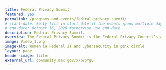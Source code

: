 ```yaml
---
title: Federal Privacy Summit
featured: yes
permalink: /programs-and-events/federal-privacy-summit/
# start-date: #only fill in start date if the events spans multiple days
# end-date: October 16, 2020 #otherwise use end-date
description: Federal Privacy Summit.
overview: The Federal Privacy Summit is the Federal Privacy Council’s annual hallmark event, drawing privacy professionals from across the Executive Branch in the fall. In addition to featuring exciting speakers and topics, this event includes the presentation of FPC Awards, which recognize extraordinary achievements by Federal privacy professionals. It is free of charge and open to Federal employees and contractors in the Executive Branch. (An OMB Max login is required to access the page.)
image: Video_1.png
image-alt: Women in Federal IT and Cybersecurity in pink circle
layout: page
header-image: filler
external_url: community.max.gov/x/oYpYgQ
---
```

